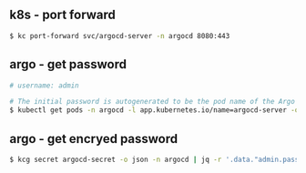 ## k8s - port forward

```bash
$ kc port-forward svc/argocd-server -n argocd 8080:443
```

## argo - get password
```bash
# username: admin

# The initial password is autogenerated to be the pod name of the Argo CD API server.
$ kubectl get pods -n argocd -l app.kubernetes.io/name=argocd-server -o name | cut -d'/' -f 2
```

## argo - get encryed password

```bash
$ kcg secret argocd-secret -o json -n argocd | jq -r '.data."admin.password"' | base64 -d -
```